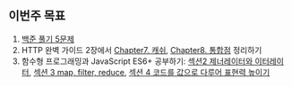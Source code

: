 ## 이번주 목표

1. [백준 풀기 5문제](https://github.com/I-am-interested-in-Javascript/2021-Algorithm/tree/main/week3)
2. HTTP 완벽 가이드 2장에서 [Chapter7. 캐쉬](https://mytutorials.tistory.com/264), [Chapter8. 통합점](https://mytutorials.tistory.com/265) 정리하기 
3. 함수형 프로그래밍과 JavaScript ES6+ 공부하기: [섹션2 제너레이터와 이터레이터](https://github.com/hayoung0Lee/JS-functional-programming/blob/main/section3/index.html), [섹션 3 map, filter, reduce](https://github.com/hayoung0Lee/JS-functional-programming/tree/main/section4), [섹션 4 코드를 값으로 다루어 표현력 높이기](https://github.com/hayoung0Lee/JS-functional-programming/blob/main/section5/index.html)



